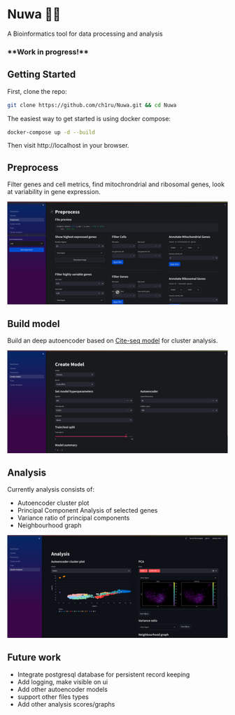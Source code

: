 # Nuwa 🧬🐍
A Bioinformatics tool for data processing and analysis

### \*\*Work in progress!\*\*

## Getting Started

First, clone the repo:
```bash
git clone https://github.com/ch1ru/Nuwa.git && cd Nuwa
```

The easiest way to get started is using docker compose:
```bash
docker-compose up -d --build
```

Then visit http://localhost in your browser.

## Preprocess

Filter genes and cell metrics, find mitochrondrial and ribosomal genes, look at variability in gene expression.

![preprocess](screenshots/Preprocess.png "Preprocess data")

## Build model

Build an deep autoencoder based on [Cite-seq model](https://github.com/naity/citeseq_autoencoder) for cluster analysis.

![build model](screenshots/model.png "Build Model")

## Analysis

Currently analysis consists of:
- Autoencoder cluster plot
- Principal Component Analysis of selected genes
- Variance ratio of principal components
- Neighbourhood graph

![Analysis](screenshots/Analysis.png "Analysis")

## Future work

- Integrate postgresql database for persistent record keeping
- Add logging, make visible on ui
- Add other autoencoder models
- support other files types
- Add other analysis scores/graphs